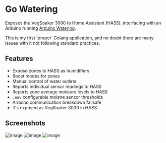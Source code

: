 # Go Watering

Exposes the VegSoaker 3000 to Home Assistant (HASS), interfacing with an Arduino running  [Arduino Watering](https://github.com/mewejo/arduino-watering).

This is my first 'proper' Golang application, and no doubt there are many issues with it not following standard practices.

## Features

* Expose zones to HASS as humidifiers
* Boost modes for zones
* Manual control of water outlets
* Reports individual sensor readings to HASS
* Reports zone average moisture levels to HASS
* `.env` configurable moistre sensor thresholds
* Arduino communication breakdown failsafe
* It's exposed as VegSoaker 3000 in HASS

## Screenshots

![image](https://user-images.githubusercontent.com/1097093/217121844-4644e468-431d-4dc5-b347-d50cf5a299d6.png)
![image](https://user-images.githubusercontent.com/1097093/217121880-ccc24272-e766-4ec8-9991-2dc42babdbce.png)
![image](https://user-images.githubusercontent.com/1097093/217121937-b1b8930f-d69b-40c8-aaa8-ff209182cd93.png)
